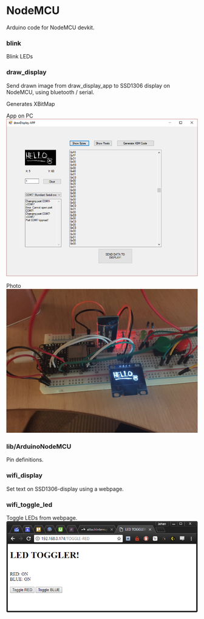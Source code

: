 # NodeMCU
Arduino code for NodeMCU devkit.

### blink
Blink LEDs

### draw_display  
Send drawn image from draw_display_app to SSD1306 display on NodeMCU,
using bluetooth / serial.

Generates XBitMap

App on PC<br>
![app](https://raw.githubusercontent.com/GoblinDynamiteer/NodeMCU/master/images/draw_display_app.PNG)

Photo<br>
![photo](https://raw.githubusercontent.com/GoblinDynamiteer/NodeMCU/master/images/draw_display_photo.jpg)

### lib/ArduinoNodeMCU
Pin definitions.

### wifi_display
Set text on SSD1306-display using a webpage.

### wifi_toggle_led
Toggle LEDs from webpage.<br>
![ledtoggleweb](https://raw.githubusercontent.com/GoblinDynamiteer/NodeMCU/master/images/wifi_led_toggler_web.PNG)
